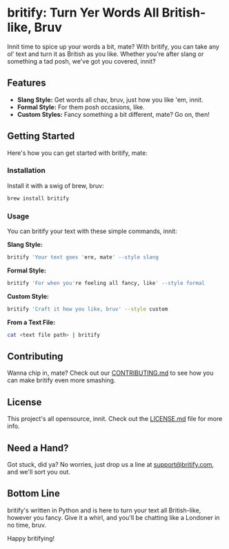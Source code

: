 # britify: Turn Yer Words All British-like, Bruv

Innit time to spice up your words a bit, mate? With britify, you can take any ol' text and turn it as British as you like. Whether you're after slang or something a tad posh, we've got you covered, innit?

## Features

- **Slang Style:** Get words all chav, bruv, just how you like 'em, innit.
- **Formal Style:** For them posh occasions, like.
- **Custom Styles:** Fancy something a bit different, mate? Go on, then!

## Getting Started

Here's how you can get started with britify, mate:

### Installation

Install it with a swig of brew, bruv:

```bash
brew install britify
```

### Usage

You can britify your text with these simple commands, innit:

**Slang Style:**

```bash
britify 'Your text goes 'ere, mate' --style slang
```

**Formal Style:**

```bash
britify 'For when you're feeling all fancy, like' --style formal
```

**Custom Style:**

```bash
britify 'Craft it how you like, bruv' --style custom
```

**From a Text File:**

```bash
cat <text file path> | britify
```

## Contributing

Wanna chip in, mate? Check out our [CONTRIBUTING.md](CONTRIBUTING.md) to see how you can make britify even more smashing.

## License

This project's all opensource, innit. Check out the [LICENSE.md](LICENSE.md) file for more info.

## Need a Hand?

Got stuck, did ya? No worries, just drop us a line at [support@britify.com](mailto:support@britify.com), and we'll sort you out.

## Bottom Line

britify's written in Python and is here to turn your text all British-like, however you fancy. Give it a whirl, and you'll be chatting like a Londoner in no time, bruv.

Happy britifying!
